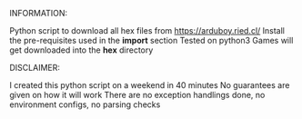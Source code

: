 INFORMATION:

Python script to download all hex files from https://arduboy.ried.cl/
Install the pre-requisites used in the **import** section
Tested on python3
Games will get downloaded into the **hex** directory

DISCLAIMER:

I created this python script on a weekend in 40 minutes
No guarantees are given on how it will work
There are no exception handlings done, no environment configs, no parsing checks